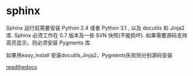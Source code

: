 # sphinx

Sphinx 运行前需要安装 Python 2.4 或者 Python 3.1 , 以及 docutils 和 Jinja2 库. Sphinx 必须工作在 0.7 版本及一些 SVN 快照(不能损坏). 如果需要源码支持高亮显示，则必须安装 Pygments 库.

如果用easy_install 安装docutils,Jinja2，Pygments失败则分别源码安装

[readthedocs](tbtx.readthedocs.org)